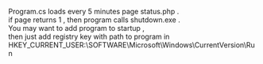 Program.cs loads every 5 minutes page status.php .  
if page returns 1 , then program calls shutdown.exe .  
You may want to add program to startup ,  
then just add registry key with path to program in  
HKEY_CURRENT_USER:\SOFTWARE\Microsoft\Windows\CurrentVersion\Run  
